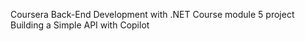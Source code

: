 Coursera Back-End Development with .NET Course module 5 project
Building a Simple API with Copilot

